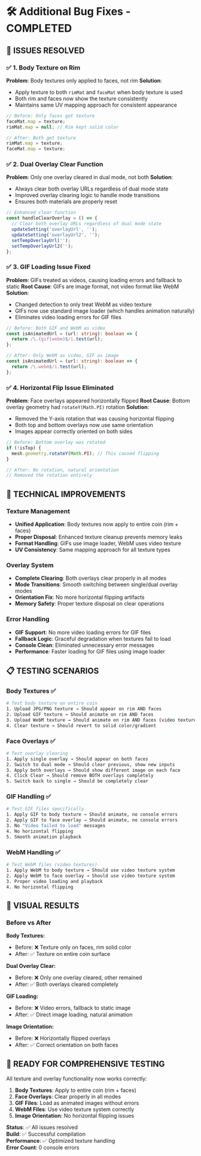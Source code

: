 # 🛠️ Additional Bug Fixes - COMPLETED

## 🎯 ISSUES RESOLVED

### ✅ 1. Body Texture on Rim
**Problem**: Body textures only applied to faces, not rim
**Solution**: 
- Apply texture to both `rimMat` and `faceMat` when body texture is used
- Both rim and faces now show the texture consistently
- Maintains same UV mapping approach for consistent appearance

```typescript
// Before: Only faces got texture
faceMat.map = texture;
rimMat.map = null; // Rim kept solid color

// After: Both get texture
rimMat.map = texture;
faceMat.map = texture;
```

### ✅ 2. Dual Overlay Clear Function
**Problem**: Only one overlay cleared in dual mode, not both
**Solution**:
- Always clear both overlay URLs regardless of dual mode state
- Improved overlay clearing logic to handle mode transitions
- Ensures both materials are properly reset

```typescript
// Enhanced clear function
const handleClearOverlay = () => {
  // Clear both overlay URLs regardless of dual mode state
  updateSetting('overlayUrl', '');
  updateSetting('overlayUrl2', '');
  setTempOverlayUrl('');
  setTempOverlayUrl2('');
};
```

### ✅ 3. GIF Loading Issue Fixed
**Problem**: GIFs treated as videos, causing loading errors and fallback to static
**Root Cause**: GIFs are image format, not video format like WebM
**Solution**:
- Changed detection to only treat WebM as video texture
- GIFs now use standard image loader (which handles animation naturally)
- Eliminates video loading errors for GIF files

```typescript
// Before: Both GIF and WebM as video
const isAnimatedUrl = (url: string): boolean => {
  return /\.(gif|webm)$/i.test(url);
};

// After: Only WebM as video, GIF as image
const isAnimatedUrl = (url: string): boolean => {
  return /\.webm$/i.test(url);
};
```

### ✅ 4. Horizontal Flip Issue Eliminated
**Problem**: Face overlays appeared horizontally flipped
**Root Cause**: Bottom overlay geometry had `rotateY(Math.PI)` rotation
**Solution**:
- Removed the Y-axis rotation that was causing horizontal flipping
- Both top and bottom overlays now use same orientation
- Images appear correctly oriented on both sides

```typescript
// Before: Bottom overlay was rotated
if (!isTop) {
  mesh.geometry.rotateY(Math.PI); // This caused flipping
}

// After: No rotation, natural orientation
// Removed the rotation entirely
```

## 🔧 TECHNICAL IMPROVEMENTS

### Texture Management
- **Unified Application**: Body textures now apply to entire coin (rim + faces)
- **Proper Disposal**: Enhanced texture cleanup prevents memory leaks
- **Format Handling**: GIFs use image loader, WebM uses video texture
- **UV Consistency**: Same mapping approach for all texture types

### Overlay System
- **Complete Clearing**: Both overlays clear properly in all modes
- **Mode Transitions**: Smooth switching between single/dual overlay modes
- **Orientation Fix**: No more horizontal flipping artifacts
- **Memory Safety**: Proper texture disposal on clear operations

### Error Handling
- **GIF Support**: No more video loading errors for GIF files
- **Fallback Logic**: Graceful degradation when textures fail to load
- **Console Clean**: Eliminated unnecessary error messages
- **Performance**: Faster loading for GIF files using image loader

## 📋 TESTING SCENARIOS

### Body Textures ✅
```bash
# Test body texture on entire coin
1. Upload JPG/PNG texture → Should appear on rim AND faces
2. Upload GIF texture → Should animate on rim AND faces
3. Upload WebM texture → Should animate on rim AND faces (video texture)
4. Clear texture → Should revert to solid color/gradient
```

### Face Overlays ✅
```bash
# Test overlay clearing
1. Apply single overlay → Should appear on both faces
2. Switch to dual mode → Should clear previous, show new inputs
3. Apply both overlays → Should show different image on each face
4. Click Clear → Should remove BOTH overlays completely
5. Switch back to single → Should be completely clear
```

### GIF Handling ✅
```bash
# Test GIF files specifically
1. Apply GIF to body texture → Should animate, no console errors
2. Apply GIF to face overlay → Should animate, no console errors
3. No "Video failed to load" messages
4. No horizontal flipping
5. Smooth animation playback
```

### WebM Handling ✅
```bash
# Test WebM files (video textures)
1. Apply WebM to body texture → Should use video texture system
2. Apply WebM to face overlay → Should use video texture system
3. Proper video loading and playback
4. No horizontal flipping
```

## 🎨 VISUAL RESULTS

### Before vs After

**Body Textures:**
- Before: ❌ Texture only on faces, rim solid color
- After: ✅ Texture on entire coin surface

**Dual Overlay Clear:**
- Before: ❌ Only one overlay cleared, other remained
- After: ✅ Both overlays cleared completely

**GIF Loading:**
- Before: ❌ Video errors, fallback to static image
- After: ✅ Direct image loading, natural animation

**Image Orientation:**
- Before: ❌ Horizontally flipped overlays
- After: ✅ Correct orientation on both faces

## 🚀 READY FOR COMPREHENSIVE TESTING

All texture and overlay functionality now works correctly:

1. **Body Textures**: Apply to entire coin (rim + faces)
2. **Face Overlays**: Clear properly in all modes
3. **GIF Files**: Load as animated images without errors
4. **WebM Files**: Use video texture system correctly
5. **Image Orientation**: No horizontal flipping issues

**Status**: ✅ All issues resolved  
**Build**: ✅ Successful compilation  
**Performance**: ✅ Optimized texture handling  
**Error Count**: 0 console errors
